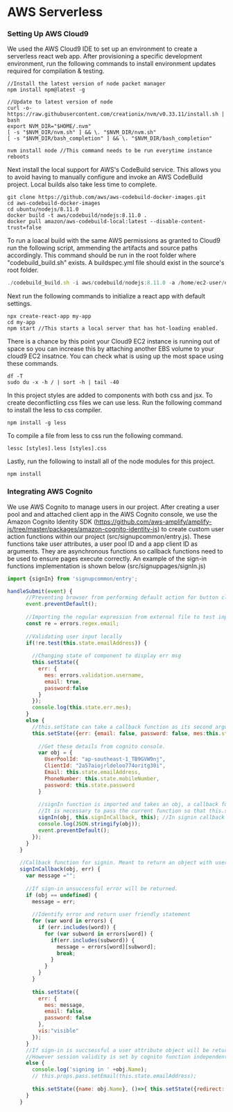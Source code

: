 # AWS Serverless


### Setting Up AWS Cloud9
We used the AWS Cloud9 IDE to set up an environment to create a serverless react web app. After provisioning a specific development environment, run the following commands to install environment updates required for compilation & testing.
```
//Install the latest version of node packet manager
npm install npm@latest -g

//Update to latest version of node
curl -o- https://raw.githubusercontent.com/creationix/nvm/v0.33.11/install.sh | bash
export NVM_DIR="$HOME/.nvm"
[ -s "$NVM_DIR/nvm.sh" ] && \. "$NVM_DIR/nvm.sh"
[ -s "$NVM_DIR/bash_completion" ] && \. "$NVM_DIR/bash_completion"

nvm install node //This command needs to be run everytime instance reboots
```

Next install the local support for AWS's CodeBuild service. This allows you to avoid having to manually configure and invoke an AWS CodeBuild project. Local builds also take less time to complete. 
```
git clone https://github.com/aws/aws-codebuild-docker-images.git
cd aws-codebuild-docker-images
cd ubuntu/nodejs/8.11.0
docker build -t aws/codebuild/nodejs:8.11.0 .
docker pull amazon/aws-codebuild-local:latest --disable-content-trust=false
```

To run a loacal build with the same AWS permissions as granted to Cloud9 run the following script, ammending the artifacts and source paths accordingly. This command should be run in the root folder where "codebuild_build.sh" exists. A buildspec.yml file should exist in the source's root folder.
```javascript
./codebuild_build.sh -i aws/codebuild/nodejs:8.11.0 -a /home/ec2-user/environment/artifacts -s /home/ec2-user/environment/signUpInt -c
```

Next run the following commands to initialize a react app with default settings.
```
npx create-react-app my-app
cd my-app
npm start //This starts a local server that has hot-loading enabled.
```

There is a chance by this point your Cloud9 EC2 instance is running out of space so you can increase this by attaching another EBS volume to your cloud9 EC2 insatnce. You can check what is using up the most space using these commands.
```
df -T 
sudo du -x -h / | sort -h | tail -40
```

In this project styles are added to components with both css and jsx. To create deconflictling css files we can use less. Run the following command to install the less to css compiler.
```
npm install -g less
```

To compile a file from less to css run the following command.
```
lessc [styles].less [styles].css 
```

Lastly, run the following to install all of the node modules for this project.
```
npm install
```


### Integrating AWS Cognito

We use AWS Cognito to manage users in our project. After creating a user pool and and attached client app in the AWS Cognito console, we use the Amazon Cognito Identity SDK (https://github.com/aws-amplify/amplify-js/tree/master/packages/amazon-cognito-identity-js) to create custom user action functions within our project (src/signupcommon/entry.js). These functions take user attributes, a user pool ID and a app client ID as arguments. They are asynchronous functions so callback functions need to be used to ensure pages execute correctly. An example of the sign-in functions implementation is shown below (src/signuppages/signIn.js)
```javascript
import {signIn} from 'signupcommon/entry';

handleSubmit(event) {
      //Preventing browser from performing default action for button click
      event.preventDefault();
      
      //Importing the regular expression from external file to test inputs.
      const re = errors.regex.email; 
      
      //Validating user input locally
      if(!re.test(this.state.emailAddress)) { 
      
        //Changing state of component to display err msg
        this.setState({ 
          err: {
            mes: errors.validation.username,
            email: true,
            password:false
          }
        });
        console.log(this.state.err.mes);
      }
      else {
        //this.setState can take a callback function as its second argument, whcih is called only after state is set.
        this.setState({err: {email: false, password: false, mes:this.state.err.mes}}, () => {
          
          //Get these details from cognito console.
          var obj = {
            UserPoolId: "ap-southeast-1_TB9GVW9nj",
            ClientId: "2a57aiojrldeloo774oritg30i",
            Email: this.state.emailAddress,
            PhoneNumber: this.state.mobileNumber,
            password: this.state.password
          }
          
          //signIn function is imported and takes an obj, a callback function and the current component as its arguments.
          //It is necessary to pass the current function so that this.setState can be called in the callback function.
          signIn(obj, this.signInCallback, this); //In signin callback 
          console.log(JSON.stringify(obj));
          event.preventDefault();
        });  
      }
    }
    
    //Callback function for signin. Meant to return an object with user attributes if sign-in successful.
    signInCallback(obj, err) {
      var message ="";
      
      //If sign-in unsuccessful error will be returned.
      if (obj == undefined) {
        message = err;
        
        //Identify error and return user friendly statement
        for (var word in errors) {
          if (err.includes(word)) {
            for (var subword in errors[word]) {
              if(err.includes(subword)) {
                message = errors[word][subword]; 
                break;
              }
            }
          }
        }
        
        this.setState({
          err: {
            mes: message,
            email: false,
            password: false
          },
          vis:"visible"
        });
      }
      //If sign-in is succsessful a user attribute object will be returned.
      //However session validity is set by cognito function independently in browser cache.
      else {
        console.log('signing in ' +obj.Name);
        // this.props.pass.setEmail(this.state.emailAddress);
      
        this.setState({name: obj.Name}, ()=>{ this.setState({redirect: true})});
      }
    }
```


